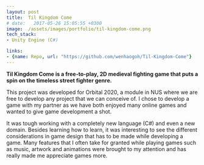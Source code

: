 ```yaml
---
layout: post
title:  Til Kingdom Come
# date:   2017-05-26 15:05:55 +0300
image:  /assets/images/portfolio/til-kingdom-come.png
tech_stack: 
- Unity Engine (C#)

links:
- {name: Repo, url: "https://github.com/wenhaogoh/Til-Kingdom-Come"}
---
```


**Til Kingdom Come is a free-to-play, 2D medieval fighting game that puts a spin on the timeless street fighter genre.**

This project was developed for Orbital 2020, a module in NUS where we are free to develop any project that we can conceive of. I chose to develop a game with my partner as we have both enjoyed many online games and wanted to give game development a shot.

It was tough working with a completely new language (C#) and even a new domain. Besides learning how to learn, it was interesting to see the different considerations in game design that has to be made while developing a game. Many features that I often take for granted while playing games such as music, artwork and animations were brought to my attention and has really made me appreciate games more.
